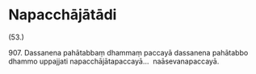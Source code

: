 

# Napacchājātādi






(53.)

907\. Dassanena pahātabbaṃ dhammaṃ paccayā dassanena pahātabbo dhammo uppajjati napacchājātapaccayā…  naāsevanapaccayā.



